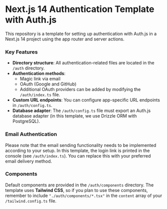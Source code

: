 # Next.js 14 Authentication Template with Auth.js

This repository is a template for setting up authentication with Auth.js in a Next.js 14 project using the app router and server actions.

### Key Features

- **Directory structure**: All authentication-related files are located in the `/auth` directory.
- **Authentication methods**:
  - Magic link via email
  - OAuth (Google and GitHub)
  - Additional OAuth providers can be added by modifying the `/auth/index.ts` file.
- **Custom URL endpoints**: You can configure app-specific URL endpoints in `/auth/config.ts`.
- **Database adapter**: The `/auth/config.ts` file must export an Auth.js database adapter (in this template, we use Drizzle ORM with PostgreSQL).

### Email Authentication

Please note that the email sending functionality needs to be implemented according to your setup. In this template, the login link is printed in the console (see `/auth/index.ts`). You can replace this with your preferred email delivery method.

### Components

Default components are provided in the `/auth/components` directory. The template uses **Tailwind CSS**, so if you plan to use these components, remember to include `"./auth/components/*.tsx"` in the `content` array of your `/tailwind.config.ts` file.
